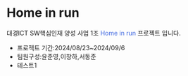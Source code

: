 <h1>Home in run</h1>

대경ICT SW핵심인재 양성 사업 1조  <span style="cursor:hand;color:royalblue" >Home in run</span> 프로젝트 입니다.<br>
<ul>
  <li>프로젝트 기간:2024/08/23~2024/09/6</li>
  <li>팀원구성:윤준영,이창하,서동준</li>
  <li>테스트1</li>
</ul>

